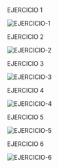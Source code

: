 
EJERCICIO 1

![EJERCICIO-1](https://github.com/jorgeanciel/Commerce-Mind/assets/103449581/9c138768-9521-4763-acf9-70f5173d606d)

EJERCICIO 2

![EJERCICIO-2](https://github.com/jorgeanciel/Commerce-Mind/assets/103449581/26e72bb8-ccbd-4899-adc5-ba992d88b74e)

EJERCICIO 3

![EJERCICIO-3](https://github.com/jorgeanciel/Commerce-Mind/assets/103449581/31007ed2-9cc2-4b99-9147-946a6f19b27e)

EJERCICIO 4

![EJERCICIO-4](https://github.com/jorgeanciel/Commerce-Mind/assets/103449581/e5b1fb5a-85bc-4dfc-aeeb-d15373c955d6)

EJERCICIO 5

![EJERCICIO-5](https://github.com/jorgeanciel/Commerce-Mind/assets/103449581/0142903d-900a-4e82-8610-b935e89cb974)

EJERCICIO 6

![EJERCICIO-6](https://github.com/jorgeanciel/Commerce-Mind/assets/103449581/2b4c57ba-6d71-4c34-aa24-20de2247b346)




